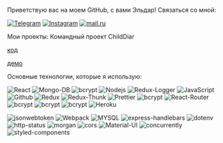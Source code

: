 Приветствую вас на моем GitHub, с вами Эльдар! 
Связаться со мной:

[![Telegram](https://img.shields.io/badge/Telegram-red?style=social&logo=telegram)](https://t.me/marsell1999)
[![Instagram](https://img.shields.io/badge/Instagram-red?style=social&logo=instagram)](https://www.instagram.com/6ldar/)
[![mail.ru](https://img.shields.io/badge/eldar_salamov1999@mail.ru-red?style=social&logo=mail.ru)](https://mail.ru/eldar_salamov1999/)

[comment]: <> (<!-- [![mail.ru]&#40;https://img.shields.io/badge/live:saythanov2014-red?style=social&logo=skype&#41;]&#40;#&#41; -->)

Мои проекты:
Командный проект ChildDiar

[код](https://github.com/eldarsalamov/ChildDiar)

[демо](https://deploy-mern-child.herokuapp.com/)

<!-- #### Индивидуальный проект students-app
 [код](https://github.com/saytkhanov/students-bootcamp-app)
 [демо](https://students-mern.herokuapp.com/)
#### Приложение links-mern-app
 [код](https://github.com/saytkhanov/links-mern-app)
 [демо](https://links-mern.herokuapp.com/)
___ -->
 Основные технологии, которые я использую:
<div> 
<img alt="React" src="https://img.shields.io/badge/-React-45b8d8?style=for-the-badge&logo=react&logoColor=white" />
<img alt="Mongo-DB" src="https://img.shields.io/badge/-Mongo_DB-red?style=for-the-badge&logo=MongoDB&logoColor=black" />
<img alt="bcrypt" src="https://img.shields.io/badge/express-green?style=for-the-badge&logo=express">
<img alt="Nodejs" src="https://img.shields.io/badge/-Nodejs-43853d?style=for-the-badge&logo=Node.js&logoColor=white" />
<img alt="Redux-Logger" src="https://img.shields.io/badge/-React_Hooks-430098?style=for-the-badge&logo=Redux&logoColor=white" />
<img alt="JavaScript" src="https://img.shields.io/badge/-JavaScript-yellow?style=for-the-badge&logo=JavaScript&logoColor=white" />
<img alt="Github" src="https://img.shields.io/badge/-Github-black?style=for-the-badge&logo=github&logoColor=white" />
<img alt="Redux" src="https://img.shields.io/badge/-Redux-430098?style=for-the-badge&logo=redux&logoColor=white" />
<img alt="Redux-Thunk" src="https://img.shields.io/badge/-Redux_Thunk-white?style=for-the-badge&logo=Redux&logoColor=430098" />
<img alt="Prettier" src="https://img.shields.io/badge/-Prettier-grey?style=for-the-badge&logo=Prettier&logoColor=orange" />
<img alt="bcrypt" src="https://img.shields.io/badge/redux devtools-430098?style=for-the-badge&logo=redux">
<img alt="React-Router" src="https://img.shields.io/badge/-React_Router-black?style=for-the-badge&logo=react-router&logoColor=orange" />
<img alt="bcrypt" src="https://img.shields.io/badge/bcrypt-✔️-green?style=for-the-badge&logo">
<img alt="bcrypt" src="https://img.shields.io/badge/mongoose-✔️-green?style=for-the-badge&logo=mongoose">
<img alt="bcrypt" src="https://img.shields.io/badge/eslint-blue?style=for-the-badge&logo=eslint">
<img alt="Heroku" src="https://img.shields.io/badge/-Heroku-764ABC?style=for-the-badge&logo=heroku&logoColor=white" />
</div>


![jsonwebtoken](https://img.shields.io/badge/-jsonwebtoken-red?style=for-the-badge)
![Webpack](https://img.shields.io/badge/-Webpack-blue?style=for-the-badge)
![MYSQL](https://img.shields.io/badge/-MySQL-brown?style=for-the-badge)
![express-handlebars](https://img.shields.io/badge/-express--handlebars-red?style=for-the-badge)
![dotenv](https://img.shields.io/badge/-dotenv-red?style=for-the-badge)
![http-status](https://img.shields.io/badge/-http--status-purple?style=for-the-badge)
![morgan](https://img.shields.io/badge/-morgan-green?style=for-the-badge)
![cors](https://img.shields.io/badge/-cors-pink?style=for-the-badge)
![Material-UI](https://img.shields.io/badge/-Materilal--UI-blue?style=for-the-badge)
![concurrently](https://img.shields.io/badge/-concurrently-black?style=for-the-badge)
![styled-components](https://img.shields.io/badge/-styled--components-green?style=for-the-badge)
